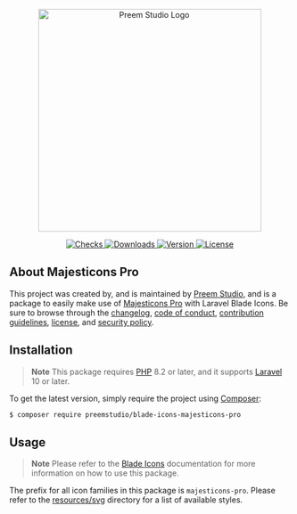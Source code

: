 <p align="center">
    <a href="https://preem.studio" target="_blank">
        <img src="https://raw.githubusercontent.com/PreemStudio/assets/main/logo-text.svg" width="400" alt="Preem Studio Logo" />
    </a>
</p>

<p align="center">
    <a href="https://github.com/PreemStudio/blade-icons-majesticons-pro/actions">
        <img src="https://badge.sh/github/check-runs/PreemStudio/blade-icons-majesticons-pro" alt="Checks" />
    </a>
    <a href="https://packagist.org/packages/preemstudio/blade-icons-majesticons-pro">
        <img src="https://badge.sh/packagist/downloads/PreemStudio/blade-icons-majesticons-pro" alt="Downloads" />
    </a>
    <a href="https://packagist.org/packages/preemstudio/blade-icons-majesticons-pro">
        <img src="https://badge.sh/packagist/version/PreemStudio/blade-icons-majesticons-pro" alt="Version" />
    </a>
    <a href="https://packagist.org/packages/preemstudio/blade-icons-majesticons-pro">
        <img src="https://badge.sh/packagist/license/PreemStudio/blade-icons-majesticons-pro" alt="License" />
    </a>
</p>

## About Majesticons Pro

This project was created by, and is maintained by [Preem Studio](https://github.com/PreemStudio), and is a package to easily make use of [Majesticons Pro](https://www.majesticons.com/pro/) with Laravel Blade Icons. Be sure to browse through the [changelog](CHANGELOG.md), [code of conduct](.github/CODE_OF_CONDUCT.md), [contribution guidelines](.github/CONTRIBUTING.md), [license](LICENSE), and [security policy](.github/SECURITY.md).

## Installation

> **Note**
> This package requires [PHP](https://www.php.net/) 8.2 or later, and it supports [Laravel](https://laravel.com/) 10 or later.

To get the latest version, simply require the project using [Composer](https://getcomposer.org/):

```bash
$ composer require preemstudio/blade-icons-majesticons-pro
```

## Usage

> **Note**
> Please refer to the [Blade Icons](https://github.com/PreemStudio/blade-icons) documentation for more information on how to use this package.

The prefix for all icon families in this package is `majesticons-pro`. Please refer to the [resources/svg](/resources/svg) directory for a list of available styles.

